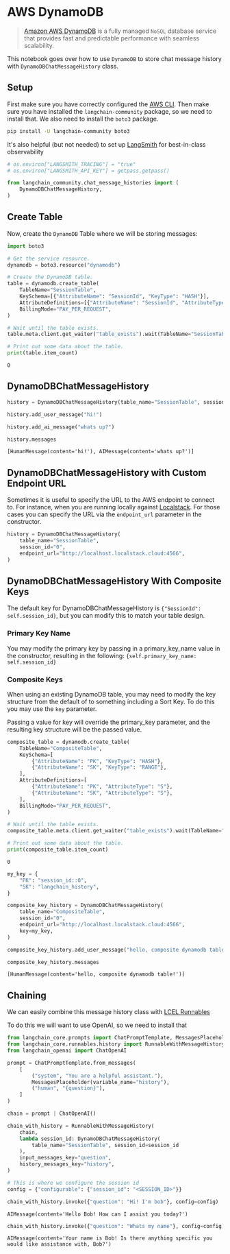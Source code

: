 # AWS DynamoDB

>[Amazon AWS DynamoDB](https://awscli.amazonaws.com/v2/documentation/api/latest/reference/dynamodb/index.html) is a fully managed `NoSQL` database service that provides fast and predictable performance with seamless scalability.

This notebook goes over how to use `DynamoDB` to store chat message history with `DynamoDBChatMessageHistory` class.

## Setup

First make sure you have correctly configured the [AWS CLI](https://docs.aws.amazon.com/cli/latest/userguide/cli-chap-configure.html). Then make sure you have installed the `langchain-community` package, so we need to install that. We also need to install the `boto3` package.

```bash
pip install -U langchain-community boto3
```

It's also helpful (but not needed) to set up [LangSmith](https://smith.langchain.com/) for best-in-class observability


```python
# os.environ["LANGSMITH_TRACING"] = "true"
# os.environ["LANGSMITH_API_KEY"] = getpass.getpass()
```


```python
from langchain_community.chat_message_histories import (
    DynamoDBChatMessageHistory,
)
```

## Create Table

Now, create the `DynamoDB` Table where we will be storing messages:


```python
import boto3

# Get the service resource.
dynamodb = boto3.resource("dynamodb")

# Create the DynamoDB table.
table = dynamodb.create_table(
    TableName="SessionTable",
    KeySchema=[{"AttributeName": "SessionId", "KeyType": "HASH"}],
    AttributeDefinitions=[{"AttributeName": "SessionId", "AttributeType": "S"}],
    BillingMode="PAY_PER_REQUEST",
)

# Wait until the table exists.
table.meta.client.get_waiter("table_exists").wait(TableName="SessionTable")

# Print out some data about the table.
print(table.item_count)
```
```output
0
```
## DynamoDBChatMessageHistory


```python
history = DynamoDBChatMessageHistory(table_name="SessionTable", session_id="0")

history.add_user_message("hi!")

history.add_ai_message("whats up?")
```


```python
history.messages
```



```output
[HumanMessage(content='hi!'), AIMessage(content='whats up?')]
```


## DynamoDBChatMessageHistory with Custom Endpoint URL

Sometimes it is useful to specify the URL to the AWS endpoint to connect to. For instance, when you are running locally against [Localstack](https://localstack.cloud/). For those cases you can specify the URL via the `endpoint_url` parameter in the constructor.


```python
history = DynamoDBChatMessageHistory(
    table_name="SessionTable",
    session_id="0",
    endpoint_url="http://localhost.localstack.cloud:4566",
)
```

## DynamoDBChatMessageHistory With Composite Keys
The default key for DynamoDBChatMessageHistory is ```{"SessionId": self.session_id}```, but you can modify this to match your table design.

### Primary Key Name
You may modify the primary key by passing in a primary_key_name value in the constructor, resulting in the following:
```{self.primary_key_name: self.session_id}```
### Composite Keys
When using an existing DynamoDB table, you may need to modify the key structure from the default of to something including a Sort Key. To do this you may use the ```key``` parameter.

Passing a value for key will override the primary_key parameter, and the resulting key structure will be the passed value.



```python
composite_table = dynamodb.create_table(
    TableName="CompositeTable",
    KeySchema=[
        {"AttributeName": "PK", "KeyType": "HASH"},
        {"AttributeName": "SK", "KeyType": "RANGE"},
    ],
    AttributeDefinitions=[
        {"AttributeName": "PK", "AttributeType": "S"},
        {"AttributeName": "SK", "AttributeType": "S"},
    ],
    BillingMode="PAY_PER_REQUEST",
)

# Wait until the table exists.
composite_table.meta.client.get_waiter("table_exists").wait(TableName="CompositeTable")

# Print out some data about the table.
print(composite_table.item_count)
```
```output
0
```

```python
my_key = {
    "PK": "session_id::0",
    "SK": "langchain_history",
}

composite_key_history = DynamoDBChatMessageHistory(
    table_name="CompositeTable",
    session_id="0",
    endpoint_url="http://localhost.localstack.cloud:4566",
    key=my_key,
)

composite_key_history.add_user_message("hello, composite dynamodb table!")

composite_key_history.messages
```



```output
[HumanMessage(content='hello, composite dynamodb table!')]
```


## Chaining

We can easily combine this message history class with [LCEL Runnables](/oss/how-to/message_history)

To do this we will want to use OpenAI, so we need to install that


```python
from langchain_core.prompts import ChatPromptTemplate, MessagesPlaceholder
from langchain_core.runnables.history import RunnableWithMessageHistory
from langchain_openai import ChatOpenAI
```


```python
prompt = ChatPromptTemplate.from_messages(
    [
        ("system", "You are a helpful assistant."),
        MessagesPlaceholder(variable_name="history"),
        ("human", "{question}"),
    ]
)

chain = prompt | ChatOpenAI()
```


```python
chain_with_history = RunnableWithMessageHistory(
    chain,
    lambda session_id: DynamoDBChatMessageHistory(
        table_name="SessionTable", session_id=session_id
    ),
    input_messages_key="question",
    history_messages_key="history",
)
```


```python
# This is where we configure the session id
config = {"configurable": {"session_id": "<SESSION_ID>"}}
```


```python
chain_with_history.invoke({"question": "Hi! I'm bob"}, config=config)
```



```output
AIMessage(content='Hello Bob! How can I assist you today?')
```



```python
chain_with_history.invoke({"question": "Whats my name"}, config=config)
```



```output
AIMessage(content='Your name is Bob! Is there anything specific you would like assistance with, Bob?')
```
